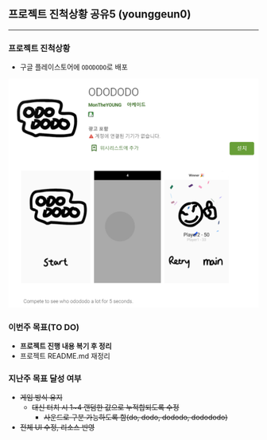 ## 프로젝트 진척상황 공유5 (younggeun0)

---

### 프로젝트 진척상황

* 구글 플레이스토어에 `ODODODO`로 배포

![odododo](https://github.com/ohbokdong/AppDevStudy/blob/master/ProjectReadme/younggeun0/img/playstore.png?raw=true)

### 이번주 목표(TO DO)

* **프로젝트 진행 내용 복기 후 정리**
* 프로젝트 README.md 재정리

### 지난주 목표 달성 여부

* ~~게임 방식 유지~~
  * ~~대신 터치 시 1~4 랜덤한 값으로 누적합되도록 수정~~
    * ~~사운드로 구분 가능하도록 함(do, dodo, dododo, dodododo)~~
* ~~전체 UI 수정, 리소스 반영~~